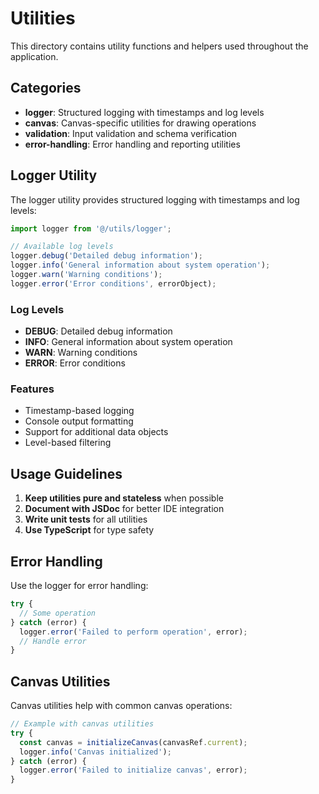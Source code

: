 
# Utilities

This directory contains utility functions and helpers used throughout the application.

## Categories

- **logger**: Structured logging with timestamps and log levels
- **canvas**: Canvas-specific utilities for drawing operations
- **validation**: Input validation and schema verification
- **error-handling**: Error handling and reporting utilities

## Logger Utility

The logger utility provides structured logging with timestamps and log levels:

```typescript
import logger from '@/utils/logger';

// Available log levels
logger.debug('Detailed debug information');
logger.info('General information about system operation');
logger.warn('Warning conditions');
logger.error('Error conditions', errorObject);
```

### Log Levels

- **DEBUG**: Detailed debug information
- **INFO**: General information about system operation
- **WARN**: Warning conditions
- **ERROR**: Error conditions

### Features

- Timestamp-based logging
- Console output formatting
- Support for additional data objects
- Level-based filtering

## Usage Guidelines

1. **Keep utilities pure and stateless** when possible
2. **Document with JSDoc** for better IDE integration
3. **Write unit tests** for all utilities
4. **Use TypeScript** for type safety

## Error Handling

Use the logger for error handling:

```typescript
try {
  // Some operation
} catch (error) {
  logger.error('Failed to perform operation', error);
  // Handle error
}
```

## Canvas Utilities

Canvas utilities help with common canvas operations:

```typescript
// Example with canvas utilities
try {
  const canvas = initializeCanvas(canvasRef.current);
  logger.info('Canvas initialized');
} catch (error) {
  logger.error('Failed to initialize canvas', error);
}
```
